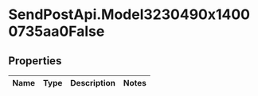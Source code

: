 # SendPostApi.Model3230490x14000735aa0False

## Properties
Name | Type | Description | Notes
------------ | ------------- | ------------- | -------------


